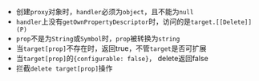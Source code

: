 - 创建`proxy`对象时，`handler`必须为`object`，且不能为`null`
- `handler`上没有`getOwnPropertyDescriptor`时，访问的是`target.[[Delete]](P)`
- `prop`不是为`String`或`Symbol`时，`prop`被转换为`string`
- 当`target[prop]`不存在时，返回true，不管`target`是否可扩展
- 当`target[prop]`的`{configurable: false}`， delete返回false
- 拦截`delete target[prop]`操作